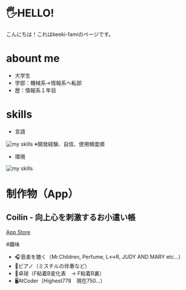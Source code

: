 # 🖐️HELLO!
こんにちは！これはkeeki-famiのページです。

# abount me
- 大学生
- 学部：機械系→情報系へ転部
- 歴：情報系１年目

# skills
- 言語
<img alt="my skills" src="https://skillicons.dev/icons?theme=dark&perline=7&i=swift,python,c,java,html,css,arduino" />
※開発経験、自信、使用頻度順

- 環境
<img alt="my skills" src="https://skillicons.dev/icons?theme=dark&perline=7&i=eclipse,visualstudio,vscode" />

# 制作物（App）
## Coilin - 向上心を刺激するお小遣い帳
<a href="https://apps.apple.com/jp/app/coilin-%E5%90%91%E4%B8%8A%E5%BF%83%E3%82%92%E5%88%BA%E6%BF%80%E3%81%99%E3%82%8B%E3%81%8A%E5%B0%8F%E9%81%A3%E3%81%84%E5%B8%B3/id6743780127">App Store</a>

#趣味
- 🎧音楽を聴く（Mr.Children, Perfume, L↔︎R, JUDY AND MARY etc...）
- 🎹ピアノ（ミスチルの伴奏など）
- 🏓卓球（F粘着B変化表　→ F粘着B裏）
- 🖥️AtCoder（Highest778　現在750...）

